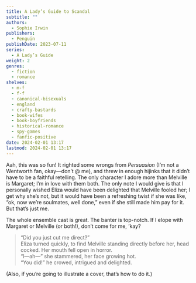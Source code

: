 ```yaml
---
title: A Lady’s Guide to Scandal
subtitle: ""
authors:
  - Sophie Irwin
publishers:
  - Penguin
publishDate: 2023-07-11
series:
  - A Lady’s Guide
weight: 2
genres:
  - fiction
  - romance
shelves:
  - m-f
  - f-f
  - canonical-bisexuals
  - england
  - crafty-bastards
  - book-wifes
  - book-boyfriends
  - historical-romance
  - spy-games
  - fanfic-positive
date: 2024-02-01 13:17
lastmod: 2024-02-01 13:17
---
```

Aah, this was so fun! It righted some wrongs from *Persuasion* (I’m not a Wentworth fan, okay—don’t @ me), and threw in enough hijinks that it didn’t have to be a faithful retelling. The only character I adore more than Melville is Margaret; I’m in love with them both. The only note I would give is that I personally wished Eliza would have been delighted that <span class="spoiler">Melville fooled her</span>; I get why she’s not, but it would have been a refreshing twist if she was like, “ok, now we’re soulmates, well done,” even if she still made him pay for it. But that’s just me.

The whole ensemble cast is great. The banter is top-notch. If I elope with Margaret or Melville (or both!), don’t come for me, ’kay?

> “Did you just cut me direct?”  
> Eliza turned quickly, to find Melville standing directly before her, head cocked. Her mouth fell open in horror.  
> “I—ah—” she stammered, her face growing hot.  
> “You did!” he crowed, intrigued and delighted.

(Also, if you’re going to illustrate a cover, that’s how to do it.)